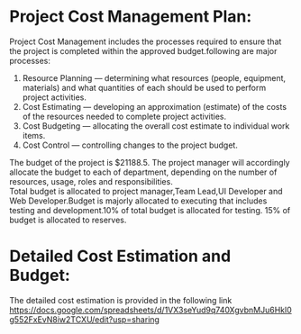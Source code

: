 # Project Cost Management Plan:

Project Cost Management includes the processes required to ensure that the project is completed within the approved budget.following are major processes:
1. Resource Planning — determining what resources (people, equipment, materials) and what quantities of each should be used to perform project activities.
2. Cost Estimating — developing an approximation (estimate) of the costs of the resources needed to complete project activities.
3. Cost Budgeting — allocating the overall cost estimate to individual work items.
4. Cost Control — controlling changes to the project budget.<br>

The budget of the project is $21188.5. The project manager will accordingly allocate the budget to each of department, depending on the number of resources, usage, roles and responsibilities.<br> 
Total budget is allocated to project manager,Team Lead,UI Developer and Web Developer.Budget is majorly allocated to executing that includes testing and development.10% of total budget is allocated for testing. 15% of budget is allocated to reserves.

# Detailed Cost Estimation and Budget:
The detailed cost estimation is provided in the following link <br> 
https://docs.google.com/spreadsheets/d/1VX3seYud9q740XgvbnMJu6Hkl0g552FxEvN8iw2TCXU/edit?usp=sharing
